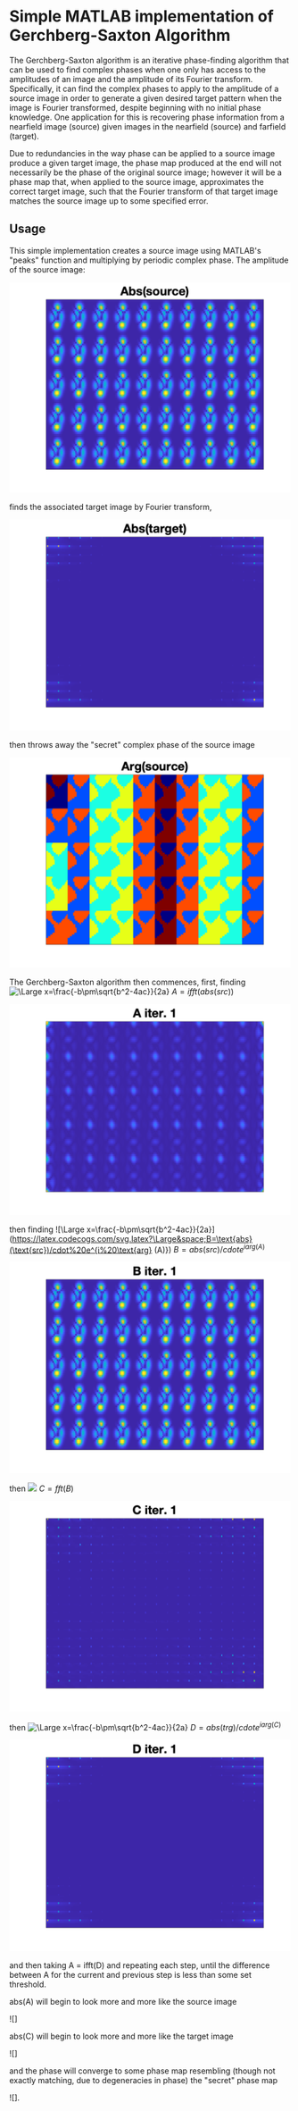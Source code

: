 # Simple MATLAB implementation of Gerchberg-Saxton Algorithm

The Gerchberg-Saxton algorithm is an iterative phase-finding algorithm that can be used to find complex phases when one only has access to the amplitudes of an image and the amplitude of its Fourier transform. Specifically, it can find the complex phases to apply to the amplitude of a source image in order to generate a given desired target pattern when the image is Fourier transformed, despite beginning with no initial phase knowledge. One application for this is recovering phase information from a nearfield image (source) given images in the nearfield (source) and farfield (target). 

Due to redundancies in the way phase can be applied to a source image produce a given target image, the phase map produced at the end will not necessarily be the phase of the original source image; however it will be a phase map that, when applied to the source image, approximates the correct target image, such that the Fourier transform of that target image matches the source image up to some specified error. 


## Usage
This simple implementation creates a source image using MATLAB's "peaks" function and multiplying by periodic complex phase. The amplitude of the source image: 

![](imgs/src_abs_nf.png)


finds the associated target image by Fourier transform,

![](imgs/trg_abs_ff.png)

then throws away the "secret" complex phase of the source image

![](imgs/src_angle.png) 

The Gerchberg-Saxton algorithm then commences, first, finding ![\Large x=\frac{-b\pm\sqrt{b^2-4ac}}{2a}](https://latex.codecogs.com/svg.latex?\Large&space;A=\text{ifft}(\text{abs}(\text{src}))) $A = ifft(abs(src))$

![](imgs/A_iter1.png)

then finding ![\Large x=\frac{-b\pm\sqrt{b^2-4ac}}{2a}](https://latex.codecogs.com/svg.latex?\Large&space;B=\text{abs}(\text{src})/cdot%20e^{i%20\text{arg} (A)}) $B = abs(src)/cdot e^{i arg(A)}$

![](imgs/B_iter1.png)

then ![](https://latex.codecogs.com/svg.latex?\Large&space;C=\text{fft}(B)) $C = fft(B)$

![](imgs/C_iter1.png)

then ![\Large x=\frac{-b\pm\sqrt{b^2-4ac}}{2a}](https://latex.codecogs.com/svg.latex?\Large&space;D=\text{abs}(\text{trg})\cdot%20e^{i%20arg(C)}) $D = abs(trg) /cdot e^{i arg(C)}$

![](imgs/D_iter1.png)

and then taking A = ifft(D) and repeating each step, until the difference between A for the current and previous step is less than some set threshold. 

abs(A) will begin to look more and more like the source image

![]

abs(C) will begin to look more and more like the target image

![]

and the phase will converge to some phase map resembling (though not exactly matching, due to degeneracies in phase) the "secret" phase map

![].